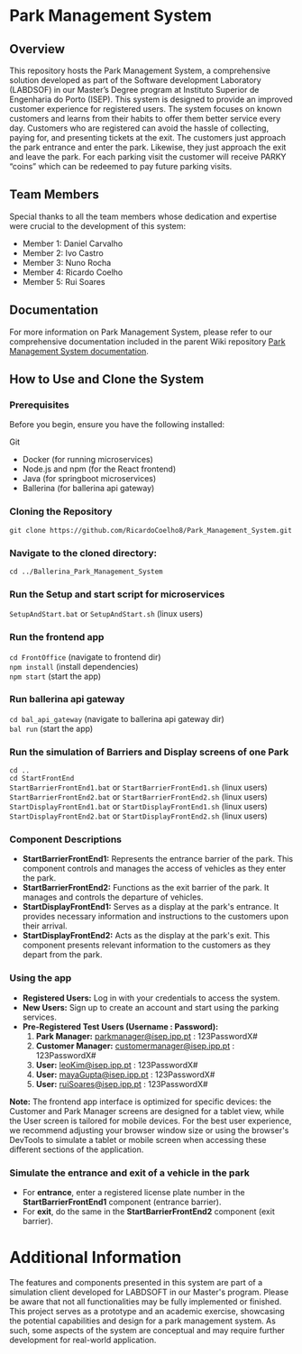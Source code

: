 # Park Management System
## Overview
This repository hosts the Park Management System, a comprehensive solution developed as part of the Software development Laboratory (LABDSOF) in our Master’s Degree program at Instituto Superior de Engenharia do Porto (ISEP). This system is designed to provide an improved customer experience for registered users. The system focuses on known customers and learns from their habits to offer them better service every day. Customers who are registered can avoid the hassle of collecting, paying for, and presenting tickets at the exit. The customers just approach the park entrance and enter the park. Likewise, they just approach the exit and leave the park. For each parking visit the customer will receive PARKY “coins” which can be redeemed to pay future parking visits.

## Team Members
Special thanks to all the team members whose dedication and expertise were crucial to the development of this system:

* Member 1: Daniel Carvalho
* Member 2: Ivo Castro
* Member 3: Nuno Rocha
* Member 4: Ricardo Coelho
* Member 5: Rui Soares

## Documentation

For more information on Park Management System, please refer to our comprehensive documentation included in the parent Wiki repository [Park Management System documentation](https://github.com/RicardoCoelho8/Park_Management_System/wiki).        

## How to Use and Clone the System
### Prerequisites
Before you begin, ensure you have the following installed:

Git
* Docker (for running microservices)
* Node.js and npm (for the React frontend)
* Java (for springboot microservices)
* Ballerina (for ballerina api gateway)

### Cloning the Repository
`git clone https://github.com/RicardoCoelho8/Park_Management_System.git`

### Navigate to the cloned directory:
`cd ../Ballerina_Park_Management_System`

### Run the Setup and start script for microservices
`SetupAndStart.bat` or `SetupAndStart.sh` (linux users)

### Run the frontend app
`cd FrontOffice` (navigate to frontend dir)  
`npm install` (install dependencies)    
`npm start`  (start the app)   

### Run ballerina api gateway
`cd bal_api_gateway` (navigate to ballerina api gateway dir)    
`bal run`  (start the app)     

### Run the simulation of Barriers and Display screens of one Park
`cd ..`         
`cd StartFrontEnd`     
`StartBarrierFrontEnd1.bat` or `StartBarrierFrontEnd1.sh` (linux users)      
`StartBarrierFrontEnd2.bat` or `StartBarrierFrontEnd2.sh` (linux users)     
`StartDisplayFrontEnd1.bat` or `StartDisplayFrontEnd1.sh` (linux users)     
`StartDisplayFrontEnd2.bat` or `StartDisplayFrontEnd2.sh` (linux users)     

### Component Descriptions
- **StartBarrierFrontEnd1:** Represents the entrance barrier of the park. This component controls and manages the access of vehicles as they enter the park.
- **StartBarrierFrontEnd2:** Functions as the exit barrier of the park. It manages and controls the departure of vehicles.
- **StartDisplayFrontEnd1:** Serves as a display at the park's entrance. It provides necessary information and instructions to the customers upon their arrival.
- **StartDisplayFrontEnd2:** Acts as the display at the park's exit. This component presents relevant information to the customers as they depart from the park.

### Using the app
- **Registered Users:** Log in with your credentials to access the system.
- **New Users:** Sign up to create an account and start using the parking services.
- **Pre-Registered Test Users (Username : Password):**
  1. **Park Manager:** parkmanager@isep.ipp.pt : 123PasswordX#
  2. **Customer Manager:** customermanager@isep.ipp.pt : 123PasswordX#
  3. **User:** leoKim@isep.ipp.pt : 123PasswordX#
  4. **User:** mayaGupta@isep.ipp.pt : 123PasswordX#
  5. **User:** ruiSoares@isep.ipp.pt : 123PasswordX#

**Note:** The frontend app interface is optimized for specific devices: the Customer and Park Manager screens are designed for a tablet view, while the User screen is tailored for mobile devices. For the best user experience, we recommend adjusting your browser window size or using the browser's DevTools to simulate a tablet or mobile screen when accessing these different sections of the application.

### Simulate the entrance and exit of a vehicle in the park
- For **entrance**, enter a registered license plate number in the **StartBarrierFrontEnd1** component (entrance barrier).
- For **exit**, do the same in the **StartBarrierFrontEnd2** component (exit barrier).

# Additional Information
The features and components presented in this system are part of a simulation client developed for LABDSOFT in our Master's program. Please be aware that not all functionalities may be fully implemented or finished. This project serves as a prototype and an academic exercise, showcasing the potential capabilities and design for a park management system. As such, some aspects of the system are conceptual and may require further development for real-world application.
